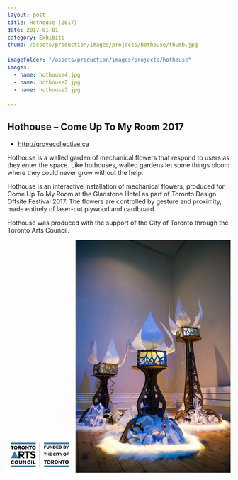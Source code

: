 ```yaml
---
layout: post
title: Hothouse (2017)
date: 2017-01-01
category: Exhibits
thumb: /assets/production/images/projects/hothouse/thumb.jpg

imagefolder: "/assets/production/images/projects/hothouse"
images:
  - name: hothouse4.jpg
  - name: hothouse2.jpg
  - name: hothouse3.jpg

---
```


## Hothouse – Come Up To My Room 2017

<ul>
	<li><a href="http://grovecollective.ca">http://grovecollective.ca</a></li>
</ul>

Hothouse is a walled garden of mechanical flowers that respond to users as they enter the space. Like hothouses, walled gardens let some things bloom where they could never grow without the help.

Hothouse is an interactive installation of mechanical flowers, produced for Come Up To My Room at the Gladstone Hotel as part of Toronto Design Offsite Festival 2017. The flowers are controlled by gesture and proximity, made entirely of laser-cut plywood and cardboard. 

Hothouse was produced with the support of the City of Toronto through the Toronto Arts Council.

<img style="max-width: 150px;" src="/assets/production/images/TAC_FCOT_logo.jpg" alt="">

<img style="max-width: 350px;" src="/assets/production/images/projects/hothouse/hothouse1V.jpg" alt="">

<img style="max-width: 350px;" src="https://pbs.twimg.com/media/C2O6Mz_XEAEUOHo.jpg" alt="">

<img style="max-width: 350px;" src="https://pbs.twimg.com/media/C2JSxQ6WEAAlpIP.jpg" alt="">